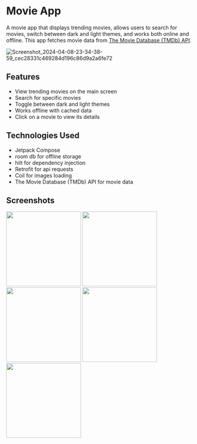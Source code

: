 # Movie App

A movie app that displays trending movies, allows users to search for movies, switch between dark and light themes, and works both online and offline. This app fetches movie data from [The Movie Database (TMDb) API](https://www.themoviedb.org/documentation/api).

![Screenshot_2024-04-08-23-34-38-59_cec28331c469284d196c86d9a2a6fe72](https://github.com/FouadBahari/Android-movies-application-test/assets/63747680/600e3f08-6240-4d31-a202-02ac758215c4)

## Features

- View trending movies on the main screen
- Search for specific movies
- Toggle between dark and light themes
- Works offline with cached data
- Click on a movie to view its details

## Technologies Used

- Jetpack Compose
- room db for offline storage
- hilt for dependency injection
- Retrofit for api requests
- Coil for images loading
- The Movie Database (TMDb) API for movie data

## Screenshots
<div>
  <img src="https://github.com/FouadBahari/Android-movies-application-test/assets/63747680/30c1659c-eb58-4cca-a4b9-2c69d97542f6" width="200" />
  <img src="https://github.com/FouadBahari/Android-movies-application-test/assets/63747680/d96a2c45-6abc-4514-8965-645bc9627449" width="200" />
  <img src="https://github.com/FouadBahari/Android-movies-application-test/assets/63747680/bad86289-4c1e-486b-823f-a5df8a141833" width="200" />
   <img src="https://github.com/FouadBahari/Android-movies-application-test/assets/63747680/f89c0407-a8c6-43d8-ae84-2c7c6a79a368" width="200" />
   <img src="https://github.com/FouadBahari/Android-movies-application-test/assets/63747680/3ce0bcd3-9c3f-41f4-b445-a523beef2847" width="200" />
</div>





